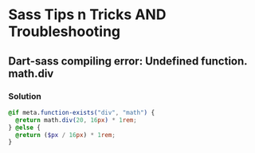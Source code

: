 # Sass Tips n Tricks AND Troubleshooting

## Dart-sass compiling error: Undefined function. math.div

### Solution

```scss
@if meta.function-exists("div", "math") {
  @return math.div(20, 16px) * 1rem;
} @else {
  @return ($px / 16px) * 1rem;
}
```
